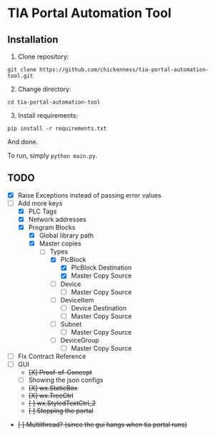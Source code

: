 # TIA Portal Automation Tool

## Installation

1. Clone repository:

```
git clone https://github.com/chickenness/tia-portal-automation-tool.git
```

2. Change directory:

```
cd tia-portal-automation-tool
```

3. Install requirements:

```
pip install -r requirements.txt
```

And done.

To run, simply `python main.py`.

## TODO

- [X] Raise Exceptions instead of passing error values
- [ ] Add more keys
  - [X] PLC Tags
  - [X] Network addresses
  - [X] Program Blocks
    - [X] Global library path
    - [X] Master copies
      - [ ] Types
        - [X] PlcBlock
          - [X] PlcBlock Destination
          - [X] Master Copy Source
        - [ ] Device
          - [ ] Master Copy Source
        - [ ] DeviceItem
          - [ ] Device Destination
          - [ ] Master Copy Source
        - [ ] Subnet
          - [ ] Master Copy Source
        - [ ] DeviceGroup
          - [ ] Master Copy Source
- [ ] Fix Contract Reference
- [ ] GUI
  - ~~[X] Proof-of-Concept~~
  - [ ] Showing the json configs
  - ~~[X] wx.StaticBox~~
  - ~~[X] wx.TreeCtrl~~
  - ~~[ ] wx.StyledTextCtrl_2~~
  - ~~[ ] Stopping the portal~~
- ~~[ ] Multithread? (since the gui hangs when tia portal runs)~~
